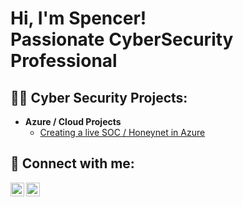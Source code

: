 <h1>Hi, I'm Spencer! <br/> Passionate CyberSecurity Professional</h1>

<h2>👨‍💻 Cyber Security Projects:</h2>

- <b>Azure / Cloud Projects</b>
  - [Creating a live SOC / Honeynet in Azure](https://https://github.com/sforeman23/Azure--SOC)
  

<h2> 🤳 Connect with me:</h2>



[<img align="left" alt="JoshMadakor | LinkedIn" width="22px" src="https://cdn.jsdelivr.net/npm/simple-icons@v3/icons/linkedin.svg" />][linkedin]
[<img align="left" alt="JoshMadakor | Instagram" width="22px" src="https://cdn.jsdelivr.net/npm/simple-icons@v3/icons/instagram.svg" />][instagram]


[instagram]: https://www.instagram.com/sforeman_23/
[linkedin]: https://www.linkedin.com/in/spencer-foreman-9741951a6





